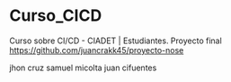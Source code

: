 # Curso_CICD
Curso sobre CI/CD - CIADET | Estudiantes.
Proyecto final 
https://github.com/juancrakk45/proyecto-nose

jhon cruz 
samuel micolta
juan cifuentes